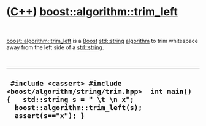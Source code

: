 



 

 

 

 

 

([C++](Cpp.htm)) [boost::algorithm::trim\_left](CppTrim_left.htm)
=================================================================

 

[boost::algorithm::trim\_left](CppTrim_left.htm) is a
[Boost](CppBoost.htm) [std::string](CppString.htm)
[algorithm](CppAlgorithm.htm) to trim whitespace away from the left side
of a [std::string](CppString.htm).

 

  --------------------------------------------------------------------------------------------------------------------------------------------------------------------
  ` #include <cassert> #include <boost/algorithm/string/trim.hpp>  int main() {   std::string s = " \t \n x";   boost::algorithm::trim_left(s);   assert(s=="x"); }`
  --------------------------------------------------------------------------------------------------------------------------------------------------------------------

 

 

 

 

 





 



